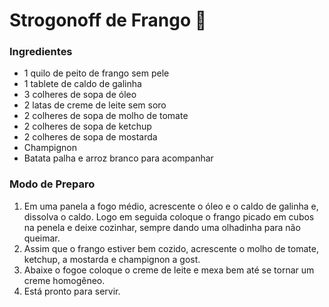 # Strogonoff de Frango :chicken:

### Ingredientes

- 1 quilo de peito de frango sem pele
- 1 tablete de caldo de galinha
- 3 colheres de sopa de óleo
- 2 latas de creme de leite sem soro
- 2 colheres de sopa de molho de tomate
- 2 colheres de sopa de ketchup
- 2 colheres de sopa de mostarda
- Champignon
- Batata palha e arroz branco para acompanhar

### Modo de Preparo

1. Em uma panela a fogo médio, acrescente o óleo e o caldo de galinha e, dissolva o caldo. Logo em seguida coloque o frango picado em cubos na penela e deixe cozinhar, sempre dando uma olhadinha para não queimar.
2. Assim que o frango estiver bem cozido, acrescente o molho de tomate, ketchup, a mostarda e champignon a gost.
3. Abaixe o fogoe coloque o creme de leite e mexa bem até se tornar um creme homogêneo.
4. Está pronto para servir.

